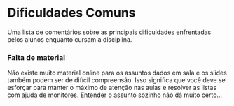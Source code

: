 # Dificuldades Comuns

Uma lista de comentários sobre as principais dificuldades enfrentadas pelos alunos enquanto cursam a disciplina.

### Falta de material
Não existe muito material online para os assuntos dados em sala e os slides também podem ser de difícil compreensão. Isso significa que você deve se esforçar para manter o máximo de atenção nas aulas e resolver as listas com ajuda de monitores. Entender o assunto sozinho não dá muito certo...